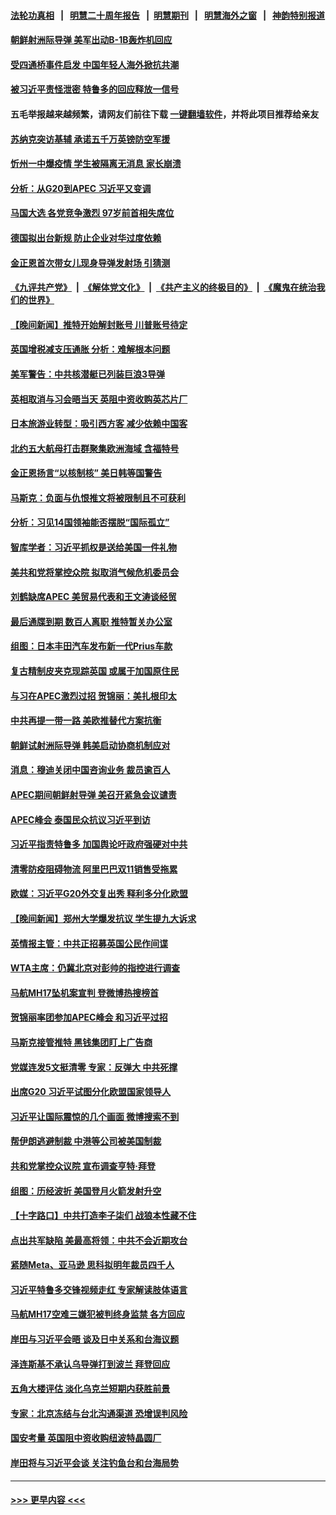 #### [法轮功真相](https://github.com/gfw-breaker/truth/blob/master/README.md?t=0) &nbsp;&nbsp;|&nbsp;&nbsp; [明慧二十周年报告](https://github.com/gfw-breaker/mh-reports/blob/master/README.md?t=0) &nbsp;&nbsp;|&nbsp;&nbsp;[明慧期刊](https://github.com/gfw-breaker/mh-qikan) &nbsp;&nbsp;|&nbsp;&nbsp; [明慧海外之窗](https://github.com/gfw-breaker/mh-news/blob/master/README.md?t=0) &nbsp;&nbsp;|&nbsp;&nbsp; [神韵特别报道](https://github.com/gfw-breaker/mh-news/blob/master/shenyun.md?t=0)
#### [朝鲜射洲际导弹 美军出动B-1B轰炸机回应](../pages/nsc418/n13869333.md?t=11201101) 
#### [受四通桥事件启发 中国年轻人海外掀抗共潮](../pages/nsc418/n13869264.md?t=11201101) 
#### [被习近平责怪泄密 特鲁多的回应释放一信号](../pages/nsc418/n13869336.md?t=11201101) 
#### 五毛举报越来越频繁，请网友们前往下载 [一键翻墙软件](https://github.com/gfw-breaker/ssr-accounts)，并将此项目推荐给亲友
#### [苏纳克突访基辅 承诺五千万英镑防空军援](../pages/nsc418/n13869303.md?t=11201101) 
#### [忻州一中爆疫情 学生被隔离无消息 家长崩溃](../pages/nsc418/n13869090.md?t=11201101) 
#### [分析：从G20到APEC 习近平又变调](../pages/nsc418/n13869256.md?t=11201101) 
#### [马国大选 各党竞争激烈 97岁前首相失席位](../pages/nsc418/n13869279.md?t=11201101) 
#### [德国拟出台新规 防止企业对华过度依赖](../pages/nsc418/n13869247.md?t=11201101) 
#### [金正恩首次带女儿现身导弹发射场 引猜测](../pages/nsc418/n13869152.md?t=11201101) 
#### [《九评共产党》](https://github.com/begood0513/9ping.md/blob/master/README.md) &nbsp;|&nbsp; [《解体党文化》](../../../../jtdwh.md/blob/master/README.md)  &nbsp;|&nbsp; [《共产主义的终极目的》](../../../../gczydzjmd.md/blob/master/README.md) &nbsp;|&nbsp; [《魔鬼在统治我们的世界》](../../../../mgztzwmdsj.md/blob/master/README.md) 
#### [【晚间新闻】推特开始解封账号 川普账号待定](../pages/nsc418/n13868807.md?t=11201101) 
#### [英国增税减支压通胀 分析：难解根本问题](../pages/nsc418/n13869049.md?t=11201101) 
#### [美军警告：中共核潜艇已列装巨浪3导弹](../pages/nsc418/n13869050.md?t=11201101) 
#### [英相取消与习会晤当天 英阻中资收购英芯片厂](../pages/nsc418/n13869029.md?t=11201101) 
#### [日本旅游业转型：吸引西方客 减少依赖中国客](../pages/nsc418/n13868887.md?t=11201101) 
#### [北约五大航母打击群聚集欧洲海域 含福特号](../pages/nsc418/n13868848.md?t=11201101) 
#### [金正恩扬言“以核制核” 美日韩等国警告](../pages/nsc418/n13868852.md?t=11201101) 
#### [马斯克：负面与仇恨推文将被限制且不可获利](../pages/nsc418/n13868773.md?t=11201101) 
#### [分析：习见14国领袖能否摆脱“国际孤立”](../pages/nsc418/n13868467.md?t=11201101) 
#### [智库学者：习近平抓权是送给美国一件礼物](../pages/nsc418/n13868755.md?t=11201101) 
#### [美共和党将掌控众院 拟取消气候危机委员会](../pages/nsc418/n13868747.md?t=11201101) 
#### [刘鹤缺席APEC 美贸易代表和王文涛谈经贸](../pages/nsc418/n13868724.md?t=11201101) 
#### [最后通牒到期 数百人离职 推特暂关办公室](../pages/nsc418/n13868699.md?t=11201101) 
#### [组图：日本丰田汽车发布新一代Prius车款](../pages/nsc418/n13868557.md?t=11201101) 
#### [复古精制皮夹克现踪英国 或属于加国原住民](../pages/nsc418/n13868351.md?t=11201101) 
#### [与习在APEC激烈过招 贺锦丽：美扎根印太](../pages/nsc418/n13868701.md?t=11201101) 
#### [中共再提一带一路 美欧推替代方案抗衡](../pages/nsc418/n13868587.md?t=11201101) 
#### [朝鲜试射洲际导弹 韩美启动协商机制应对](../pages/nsc418/n13868379.md?t=11201101) 
#### [消息：穆迪关闭中国咨询业务 裁员逾百人](../pages/nsc418/n13868669.md?t=11201101) 
#### [APEC期间朝鲜射导弹 美召开紧急会议谴责](../pages/nsc418/n13868588.md?t=11201101) 
#### [APEC峰会 泰国民众抗议习近平到访](../pages/nsc418/n13868339.md?t=11201101) 
#### [习近平指责特鲁多 加国舆论吁政府强硬对中共](../pages/nsc418/n13868482.md?t=11201101) 
#### [清零防疫阻碍物流 阿里巴巴双11销售受拖累](../pages/nsc418/n13868502.md?t=11201101) 
#### [欧媒：习近平G20外交复出秀 释利多分化欧盟](../pages/nsc418/n13868459.md?t=11201101) 
#### [【晚间新闻】郑州大学爆发抗议 学生提九大诉求](../pages/nsc418/n13868100.md?t=11201101) 
#### [英情报主管：中共正招募英国公民作间谍](../pages/nsc418/n13868252.md?t=11201101) 
#### [WTA主席：仍冀北京对彭帅的指控进行调查](../pages/nsc418/n13868113.md?t=11201101) 
#### [马航MH17坠机案宣判 登微博热搜榜首](../pages/nsc418/n13868181.md?t=11201101) 
#### [贺锦丽率团参加APEC峰会 和习近平过招](../pages/nsc418/n13868090.md?t=11201101) 
#### [马斯克接管推特 黑钱集团盯上广告商](../pages/nsc418/n13868014.md?t=11201101) 
#### [党媒连发5文挺清零 专家：反弹大 中共死撑](../pages/nsc418/n13867778.md?t=11201101) 
#### [出席G20 习近平试图分化欧盟国家领导人](../pages/nsc418/n13867299.md?t=11201101) 
#### [习近平让国际震惊的几个画面 微博搜索不到](../pages/nsc418/n13867955.md?t=11201101) 
#### [帮伊朗逃避制裁 中港等公司被美国制裁](../pages/nsc418/n13868095.md?t=11201101) 
#### [共和党掌控众议院 宣布调查亨特‧拜登](../pages/nsc418/n13868019.md?t=11201101) 
#### [组图：历经波折 美国登月火箭发射升空](../pages/nsc418/n13867823.md?t=11201101) 
#### [【十字路口】中共打造李子柒们 战狼本性藏不住](../pages/nsc418/n13867894.md?t=11201101) 
#### [点出共军缺陷 美最高将领：中共不会近期攻台](../pages/nsc418/n13868015.md?t=11201101) 
#### [紧随Meta、亚马逊 思科拟明年裁员四千人](../pages/nsc418/n13867325.md?t=11201101) 
#### [习近平特鲁多交锋视频走红 专家解读肢体语言](../pages/nsc418/n13867976.md?t=11201101) 
#### [马航MH17空难三嫌犯被判终身监禁 各方回应](../pages/nsc418/n13867902.md?t=11201101) 
#### [岸田与习近平会晤 谈及日中关系和台海议题](../pages/nsc418/n13868001.md?t=11201101) 
#### [泽连斯基不承认乌导弹打到波兰 拜登回应](../pages/nsc418/n13867820.md?t=11201101) 
#### [五角大楼评估 淡化乌克兰短期内获胜前景](../pages/nsc418/n13867821.md?t=11201101) 
#### [专家：北京冻结与台北沟通渠道 恐增误判风险](../pages/nsc418/n13867626.md?t=11201101) 
#### [国安考量 英国阻中资收购纽波特晶圆厂](../pages/nsc418/n13867679.md?t=11201101) 
#### [岸田将与习近平会谈 关注钓鱼台和台海局势](../pages/nsc418/n13867604.md?t=11201101) 

----
#### [ >>> 更早内容 <<< ](../indexes/nsc418-earlier.md)
